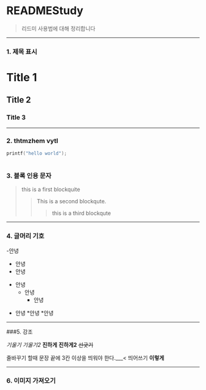 # READMEStudy
>리드미 사용법에 대해 정리합니다

-----


### 1. 제목 표시

# Title 1
## Title 2
### Title 3



--- 

### 2. thtmzhem vytl

``` c
printf("hello world");
```

```java

```

### 3. 블록 인용 문자

> this is a first blockquite
>> This is a second blockqute.
>>> this is a third blockqute


------

### 4. 글머리 기호

-안녕
 - 안녕
  - 안녕

+ 안녕
  + 안녕
    + 안녕

* 안녕
  *안녕
     *안녕


------

###5. 강조

*기울기*
_기울기2_
**진하게**
__진하게2__
~~선긋기~~

줄바꾸기 할때 문장 끝에 3칸 이상을 띄워야 한다.___< 띄어쓰기
**이렇게**

--------
### 6. 이미지 가져오기
